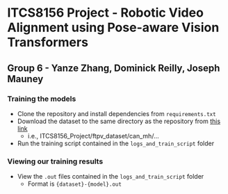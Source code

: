 # ITCS8156 Project - Robotic Video Alignment using Pose-aware Vision Transformers
## Group 6 - Yanze Zhang, Dominick Reilly, Joseph Mauney

### Training the models
* Clone the repository and install dependencies from `requirements.txt`
* Download the dataset to the same directory as the repository from [this link](https://drive.google.com/file/d/14chFXCi74rmd086-QPoAbOcRA-sGcwXn/view)
  * i.e., ITCS8156_Project/ftpv_dataset/can_mh/...
* Run the training script contained in the `logs_and_train_script` folder

### Viewing our training results
* View the `.out` files contained in the `logs_and_train_script` folder
  * Format is `{dataset}-{model}.out`
